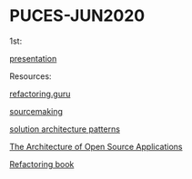 # PUCES-JUN2020

1st:

[presentation](https://docs.google.com/presentation/d/1LRYBdlSJaoSbWMTjtlYlojLRVcnhJ3aCdSW0AVfB2Es/edit?usp=sharing)


Resources:

[refactoring.guru](https://refactoring.guru/design-patterns)

[sourcemaking](https://sourcemaking.com/design_patterns/)

[solution architecture patterns](https://github.com/chanakaudaya/solutions-architecture-patterns)

[The Architecture of Open Source Applications](http://aosabook.org/en/index.html)

[Refactoring book](https://drive.google.com/file/d/1pYz9mNme3vQ7r9TYZgUJqOkjIpcq9tRA/view?usp=sharing)
